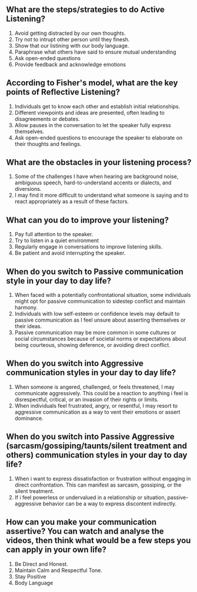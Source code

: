 ## What are the steps/strategies to do Active Listening?

1. Avoid getting distracted by our own thoughts.
2. Try not to intrupt other person until they finesh.
3. Show that our listining with our body language.
4. Paraphrase what others have said to ensure mutual understanding
5. Ask open-ended questions
6. Provide feedback and acknowledge emotions

## According to Fisher's model, what are the key points of Reflective Listening? 

1. Individuals get to know each other and establish initial relationships.
2. Different viewpoints and ideas are presented, often leading to disagreements or debates.
3. Allow pauses in the conversation to let the speaker fully express themselves.
4. Ask open-ended questions to encourage the speaker to elaborate on their thoughts and feelings.

## What are the obstacles in your listening process?

1. Some of the challenges I have when hearing are background noise, ambiguous speech, hard-to-understand accents or dialects, and diversions. 
2. I may find it more difficult to understand what someone is saying and to react appropriately as a result of these factors.

## What can you do to improve your listening?

1. Pay full attention to the speaker.
2. Try to listen in a quiet environment
3. Regularly engage in conversations to improve listening skills.
4. Be patient and avoid interrupting the speaker.

## When do you switch to Passive communication style in your day to day life?

1. When faced with a potentially confrontational situation, some individuals might opt for passive communication to sidestep conflict and maintain harmony.
2. Individuals with low self-esteem or confidence levels may default to passive communication as I feel unsure about asserting themselves or their ideas.
3. Passive communication may be more common in some cultures or social circumstances because of societal norms or expectations about being courteous, showing deference, or avoiding direct conflict.

## When do you switch into Aggressive communication styles in your day to day life?

1. When someone is angered, challenged, or feels threatened, I may communicate aggressively. This could be a reaction to anything i feel is disrespectful, critical, or an invasion of their rights or limits.
2. When individuals feel frustrated, angry, or resentful, I may resort to aggressive communication as a way to vent their emotions or assert dominance.

## When do you switch into Passive Aggressive (sarcasm/gossiping/taunts/silent treatment and others) communication styles in your day to day life?

1. When i want to express dissatisfaction or frustration without engaging in direct confrontation. This can manifest as sarcasm, gossiping, or the silent treatment.
2. If i feel powerless or undervalued in a relationship or situation, passive-aggressive behavior can be a way to express discontent indirectly.

## How can you make your communication assertive? You can watch and analyse the videos, then think what would be a few steps you can apply in your own life?

1. Be Direct and Honest.
2. Maintain Calm and Respectful Tone.
3. Stay Positive
4. Body Language
